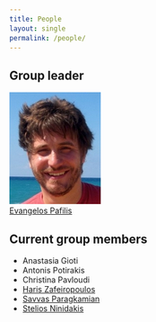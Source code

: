 ```yaml
---
title: People
layout: single
permalink: /people/
---
```


## Group leader
![Portrait of EvangelosPafilis](people_evangelospafilis.jpg)  
[Evangelos Pafilis](evangelospafilis) 

## Current group members
- Anastasia Gioti 
- Antonis Potirakis 
- Christina Pavloudi
- [Haris Zafeiropoulos](hariszafeiropoulos)
- [Savvas Paragkamian](savvas-paragkamian)
- [Stelios Ninidakis](steliosninidakis)
